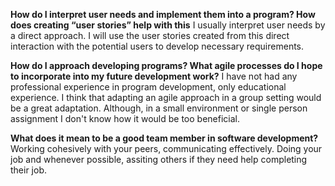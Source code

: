 **How do I interpret user needs and implement them into a program? How does creating “user stories” help with this**
I usually interpret user needs by a direct approach. I will use the user stories created from this direct interaction with the 
potential users to develop necessary requirements.




**How do I approach developing programs? What agile processes do I hope to incorporate into my future development work?**
I have not had any professional experience in program development, only educational experience. I think that 
adapting an agile approach in a group setting would be a great adaptation. Although, in a small environment or single person
assignment I don't know how it would be too beneficial.





**What does it mean to be a good team member in software development?**
Working cohesively with your peers, communicating effectively. Doing your job and whenever possible, assiting others if they need 
help completing their job. 
